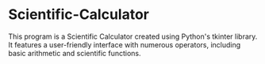 # Scientific-Calculator
This program is a Scientific Calculator created using Python's tkinter library. It features a user-friendly interface with numerous operators, including basic arithmetic and scientific functions.
